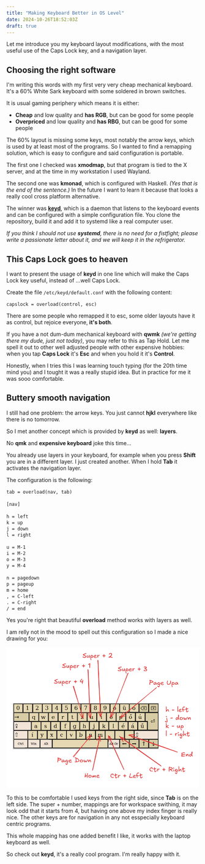 ```yaml
---
title: "Making Keyboard Better in OS Level"
date: 2024-10-26T18:52:03Z
draft: true
---
```


Let me introduce you my keyboard layout modifications, with the most useful use of the Caps Lock key, and a navigation layer.

<!--more-->

## Choosing the right software

I'm writing this words with my first very very cheap mechanical keyboard. It's a 60% White Sark keyboard with some soldered in brown switches.

It is usual gaming periphery which means it is either:

- **Cheap** and low quality and **has RGB**, but can be good for some people
- **Overpriced** and low quality and **has RBG**, but can be good for some people

The 60% layout is missing some keys, most notably the arrow keys, which is used by at least most of the programs. So I wanted to find a remapping solution, which is easy to configure and said configuration is portable.

The first one I checked was **xmodmap**, but that program is tied to the X server, and at the time in my workstation I used Wayland.

The second one was **kmonad**, which is configured with Haskell. _(Yes that is the end of the sentence.)_ In the future I want to learn it because that looks a really cool cross platform alternative.

The winner was **[keyd](periphery)**, which is a daemon that listens to the keyboard events and can be configured with a simple configuration file. You clone the repository, build it and add it to systemd like a real computer user.

_If you think I should not use **systemd**, there is no need for a fistfight; please write a passionate letter about it, and we will keep it in the refrigerator._

## This Caps Lock goes to heaven

I want to present the usage of **keyd** in one line which will make the Caps Lock key useful, instead of ...well Caps Lock.

Create the file `/etc/keyd/default.conf` with the following content:

```
capslock = overload(control, esc)
```

There are some people who remapped it to esc, some older layouts have it as control, but rejoice everyone,
**it's both**.

If you have a not dum-dum mechanical keyboard with **qwmk** _(we're getting there my dude, just not today)_, you may refer to this as Tap Hold. Let me spell it out to other well adjusted people with other expensive hobbies: when you tap **Caps Lock** it's **Esc** and when you hold it it's **Control**.

Honestly, when I tries this I was learning touch typing (for the 20th time mind you) and I tought it was a really stupid idea. But in practice for me it was sooo comfortable.

## Buttery smooth navigation

I still had one problem: the arrow keys. You just cannot **hjkl** everywhere like there is no tomorrow.

So I met another concept which is provided by **keyd** as well: **layers**.

No **qmk** and **expensive keyboard** joke this time...

You already use layers in your keyboard, for example when you press **Shift** you are in a different layer. I just created another. When I hold **Tab** it activates the navigation layer.

The configuration is the following:

```
tab = overload(nav, tab)

[nav]

h = left
k = up
j = down
l = right

u = M-1
i = M-2
o = M-3
y = M-4

n = pagedown
p = pageup
m = home
, = C-left
. = C-right
/ = end
```

Yes you're right that beautiful **overload** method works with layers as well.

I am relly not in the mood to spell out this configuration so I made a nice drawing for you:

![Navigation Layer](navigation-layer.png)

To this to be comfortable I used keys from the right side, since **Tab** is on the left side. The super + number, mappings are for workspace swithing, it may look odd that it starts from 4, but having one above my index finger is really nice. The other keys are for navigation in any not esspecially keyboard centric programs.

This whole mapping has one added benefit I like, it works with the laptop keyboard as well.

So check out **keyd**, it's a really cool program. I'm really happy with it.
